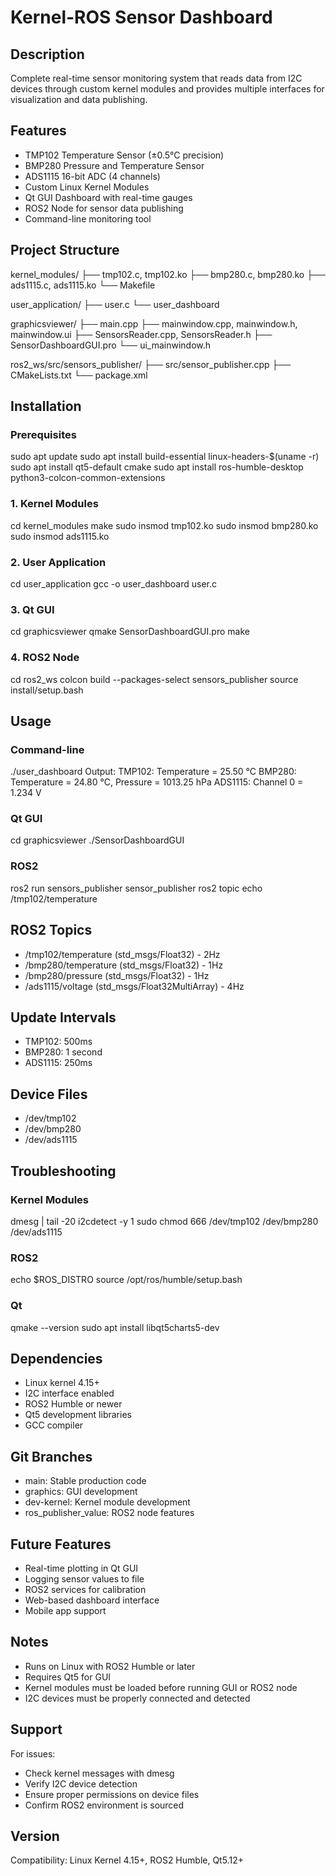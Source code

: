 # Kernel-ROS Sensor Dashboard

## Description
Complete real-time sensor monitoring system that reads data from I2C devices through custom kernel modules and provides multiple interfaces for visualization and data publishing.

## Features
- TMP102 Temperature Sensor (±0.5°C precision)
- BMP280 Pressure and Temperature Sensor
- ADS1115 16-bit ADC (4 channels)
- Custom Linux Kernel Modules
- Qt GUI Dashboard with real-time gauges
- ROS2 Node for sensor data publishing
- Command-line monitoring tool

## Project Structure
kernel_modules/
├── tmp102.c, tmp102.ko
├── bmp280.c, bmp280.ko
├── ads1115.c, ads1115.ko
└── Makefile

user_application/
├── user.c
└── user_dashboard

graphicsviewer/
├── main.cpp
├── mainwindow.cpp, mainwindow.h, mainwindow.ui
├── SensorsReader.cpp, SensorsReader.h
├── SensorDashboardGUI.pro
└── ui_mainwindow.h

ros2_ws/src/sensors_publisher/
├── src/sensor_publisher.cpp
├── CMakeLists.txt
└── package.xml

## Installation

### Prerequisites
sudo apt update
sudo apt install build-essential linux-headers-$(uname -r)
sudo apt install qt5-default cmake
sudo apt install ros-humble-desktop python3-colcon-common-extensions

### 1. Kernel Modules
cd kernel_modules
make
sudo insmod tmp102.ko
sudo insmod bmp280.ko
sudo insmod ads1115.ko

### 2. User Application
cd user_application
gcc -o user_dashboard user.c

### 3. Qt GUI
cd graphicsviewer
qmake SensorDashboardGUI.pro
make

### 4. ROS2 Node
cd ros2_ws
colcon build --packages-select sensors_publisher
source install/setup.bash

## Usage

### Command-line
./user_dashboard
Output:
TMP102: Temperature = 25.50 °C
BMP280: Temperature = 24.80 °C, Pressure = 1013.25 hPa
ADS1115: Channel 0 = 1.234 V

### Qt GUI
cd graphicsviewer
./SensorDashboardGUI

### ROS2
ros2 run sensors_publisher sensor_publisher
ros2 topic echo /tmp102/temperature

## ROS2 Topics
- /tmp102/temperature (std_msgs/Float32) - 2Hz
- /bmp280/temperature (std_msgs/Float32) - 1Hz
- /bmp280/pressure (std_msgs/Float32) - 1Hz
- /ads1115/voltage (std_msgs/Float32MultiArray) - 4Hz

## Update Intervals
- TMP102: 500ms
- BMP280: 1 second
- ADS1115: 250ms

## Device Files
- /dev/tmp102
- /dev/bmp280
- /dev/ads1115

## Troubleshooting

### Kernel Modules
dmesg | tail -20
i2cdetect -y 1
sudo chmod 666 /dev/tmp102 /dev/bmp280 /dev/ads1115

### ROS2
echo $ROS_DISTRO
source /opt/ros/humble/setup.bash

### Qt
qmake --version
sudo apt install libqt5charts5-dev

## Dependencies
- Linux kernel 4.15+
- I2C interface enabled
- ROS2 Humble or newer
- Qt5 development libraries
- GCC compiler

## Git Branches
- main: Stable production code
- graphics: GUI development
- dev-kernel: Kernel module development
- ros_publisher_value: ROS2 node features

## Future Features
- Real-time plotting in Qt GUI
- Logging sensor values to file
- ROS2 services for calibration
- Web-based dashboard interface
- Mobile app support

## Notes
- Runs on Linux with ROS2 Humble or later
- Requires Qt5 for GUI
- Kernel modules must be loaded before running GUI or ROS2 node
- I2C devices must be properly connected and detected

## Support
For issues:
- Check kernel messages with dmesg
- Verify I2C device detection
- Ensure proper permissions on device files
- Confirm ROS2 environment is sourced



## Version


Compatibility: Linux Kernel 4.15+, ROS2 Humble, Qt5.12+
